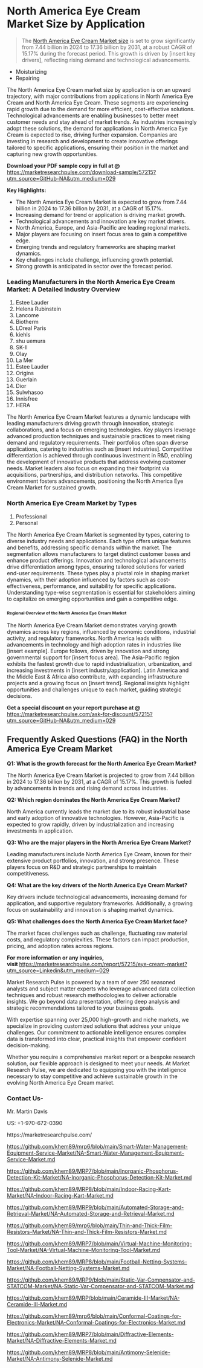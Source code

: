 <h1>North America Eye Cream Market&nbsp;Size by Application</h1><blockquote><p>The <a href="https://marketresearchpulse.com/download-sample/57215?utm_source=GitHub-NA&amp;utm_medium=029">North America Eye Cream Market size</a> is set to grow significantly from 7.44 billion in 2024 to 17.36 billion by 2031, at a robust CAGR of 15.17% during the forecast period. This growth is driven by [insert key drivers], reflecting rising demand and technological advancements.</p></blockquote><ul><li>Moisturizing<li> Repairing</li></ul><p>The North America Eye Cream market size by application is on an upward trajectory, with major contributions from applications in North America Eye Cream and North America Eye Cream. These segments are experiencing rapid growth due to the demand for more efficient, cost-effective solutions. Technological advancements are enabling businesses to better meet customer needs and stay ahead of market trends. As industries increasingly adopt these solutions, the demand for applications in North America Eye Cream is expected to rise, driving further expansion. Companies are investing in research and development to create innovative offerings tailored to specific applications, ensuring their position in the market and capturing new growth opportunities.</p><p><strong>Download your PDF sample copy in full at @ </strong><a href="https://marketresearchpulse.com/download-sample/57215?utm_source=GitHub-NA&amp;utm_medium=029">https://marketresearchpulse.com/download-sample/57215?utm_source=GitHub-NA&amp;utm_medium=029</a></p><p><strong>Key Highlights: </strong></p><ul><li>The North America Eye Cream Market is expected to grow from 7.44 billion in 2024 to 17.36 billion by 2031, at a CAGR of 15.17%.</li><li>Increasing demand for trend or application is driving market growth.</li><li>Technological advancements and innovation are key market drivers.</li><li>North America, Europe, and Asia-Pacific are leading regional markets.</li><li>Major players are focusing on insert focus area to gain a competitive edge.</li><li>Emerging trends and regulatory frameworks are shaping market dynamics.</li><li>Key challenges include challenge, influencing growth potential.</li><li>Strong growth is anticipated in sector over the forecast period.</li></ul><h3>Leading Manufacturers in the North America Eye Cream Market: A Detailed Industry Overview</h3><ol><li>Estee Lauder</li><li>Helena Rubinstein</li><li>Lancome</li><li>Biotherm</li><li>LOreal Paris</li><li>kiehls</li><li>shu uemura</li><li>SK-II</li><li>Olay</li><li>La Mer</li><li>Estee Lauder</li><li>Origins</li><li>Guerlain</li><li>Dior</li><li>Sulwhasoo</li><li>Innisfree</li><li>HERA</li></ol><div class="flex max-w-full flex-col flex-grow"><div class="min-h-8 text-message flex w-full flex-col items-end gap-2 whitespace-normal break-words [.text-message+&amp;]:mt-5" dir="auto" data-message-author-role="assistant" data-message-id="fd8432e4-4910-450d-b182-61b7bfb0a01f" data-message-model-slug="gpt-4o"><div class="flex w-full flex-col gap-1 empty:hidden first:pt-[3px]"><div class="markdown prose w-full break-words dark:prose-invert light"><p>The North America Eye Cream Market features a dynamic landscape with leading manufacturers driving growth through innovation, strategic collaborations, and a focus on emerging technologies. Key players leverage advanced production techniques and sustainable practices to meet rising demand and regulatory requirements. Their portfolios often span diverse applications, catering to industries such as [insert industries]. Competitive differentiation is achieved through continuous investment in R&amp;D, enabling the development of innovative products that address evolving customer needs. Market leaders also focus on expanding their footprint via acquisitions, partnerships, and distribution networks. This competitive environment fosters advancements, positioning the North America Eye Cream Market for sustained growth.</p></div></div></div></div><h3>North America Eye Cream Market by Types</h3><ol><li>Professional<li> Personal</li></ol><div class="flex max-w-full flex-col flex-grow"><div class="min-h-8 text-message flex w-full flex-col items-end gap-2 whitespace-normal break-words [.text-message+&amp;]:mt-5" dir="auto" data-message-author-role="assistant" data-message-id="084470be-0bb7-4664-bddf-5156b4f41249" data-message-model-slug="gpt-4o-mini"><div class="flex w-full flex-col gap-1 empty:hidden first:pt-[3px]"><div class="markdown prose w-full break-words dark:prose-invert light"><p>The North America Eye Cream Market is segmented by types, catering to diverse industry needs and applications. Each type offers unique features and benefits, addressing specific demands within the market. The segmentation allows manufacturers to target distinct customer bases and enhance product offerings. Innovation and technological advancements drive differentiation among types, ensuring tailored solutions for varied end-user requirements. These types play a pivotal role in shaping market dynamics, with their adoption influenced by factors such as cost-effectiveness, performance, and suitability for specific applications. Understanding type-wise segmentation is essential for stakeholders aiming to capitalize on emerging opportunities and gain a competitive edge.</p></div></div></div></div><h3><span style="font-size: 11px;">Regional Overview of the North America Eye Cream Market</span></h3><div class="flex max-w-full flex-col flex-grow"><div class="min-h-8 text-message flex w-full flex-col items-end gap-2 whitespace-normal break-words [.text-message+&amp;]:mt-5" dir="auto" data-message-author-role="assistant" data-message-id="e9038762-ce64-4e30-91c9-9bd413514231" data-message-model-slug="gpt-4o-mini"><div class="flex w-full flex-col gap-1 empty:hidden first:pt-[3px]"><div class="markdown prose w-full break-words dark:prose-invert light"><p>The North America Eye Cream Market demonstrates varying growth dynamics across key regions, influenced by economic conditions, industrial activity, and regulatory frameworks. North America leads with advancements in technology and high adoption rates in industries like [insert example]. Europe follows, driven by innovation and strong governmental support for [insert focus area]. The Asia-Pacific region exhibits the fastest growth due to rapid industrialization, urbanization, and increasing investments in [insert industry/application]. Latin America and the Middle East &amp; Africa also contribute, with expanding infrastructure projects and a growing focus on [insert trend]. Regional insights highlight opportunities and challenges unique to each market, guiding strategic decisions.</p></div></div></div></div><p><strong>Get a special discount on your report purchase at @ </strong><a href="https://marketresearchpulse.com/ask-for-discount/57215?utm_source=GitHub-NA&amp;utm_medium=029">https://marketresearchpulse.com/ask-for-discount/57215?utm_source=GitHub-NA&amp;utm_medium=029</a></p><h2>Frequently Asked Questions (FAQ) in the North America Eye Cream Market</h2><p><strong>Q1: What is the growth forecast for the North America Eye Cream Market?</strong></p><p>The North America Eye Cream Market is projected to grow from 7.44 billion in 2024 to 17.36 billion by 2031, at a CAGR of 15.17%. This growth is fueled by advancements in trends and rising demand across industries.</p><p><strong>Q2: Which region dominates the North America Eye Cream Market?</strong></p><p>North America currently leads the market due to its robust industrial base and early adoption of innovative technologies. However, Asia-Pacific is expected to grow rapidly, driven by industrialization and increasing investments in application.</p><p><strong>Q3: Who are the major players in the North America Eye Cream Market?</strong></p><p>Leading manufacturers include North America Eye Cream, known for their extensive product portfolios, innovation, and strong presence. These players focus on R&amp;D and strategic partnerships to maintain competitiveness.</p><p><strong>Q4: What are the key drivers of the North America Eye Cream Market?</strong></p><p>Key drivers include technological advancements, increasing demand for application, and supportive regulatory frameworks. Additionally, a growing focus on sustainability and innovation is shaping market dynamics.</p><p><strong>Q5: What challenges does the North America Eye Cream Market face?</strong></p><p>The market faces challenges such as challenge, fluctuating raw material costs, and regulatory complexities. These factors can impact production, pricing, and adoption rates across regions.</p><p><strong>For more information or any inquiries, visit&nbsp;</strong><a href="https://marketresearchpulse.com/report/57215/eye-cream-market?utm_source=Linkedin&utm_medium=029">https://marketresearchpulse.com/report/57215/eye-cream-market?utm_source=Linkedin&utm_medium=029</a></p><p>Market Research Pulse is powered by a team of over 250 seasoned analysts and subject matter experts who leverage advanced data collection techniques and robust research methodologies to deliver actionable insights. We go beyond data presentation, offering deep analysis and strategic recommendations tailored to your business goals.</p><p>With expertise spanning over 25,000 high-growth and niche markets, we specialize in providing customized solutions that address your unique challenges. Our commitment to actionable intelligence ensures complex data is transformed into clear, practical insights that empower confident decision-making.</p><p>Whether you require a comprehensive market report or a bespoke research solution, our flexible approach is designed to meet your needs. At Market Research Pulse, we are dedicated to equipping you with the intelligence necessary to stay competitive and achieve sustainable growth in the evolving North America Eye Cream market.</p><h3><strong>Contact Us-</strong></h3><p>Mr. Martin Davis</p><p>US: +1-970-672-0390</p><p>https://marketresearchpulse.com/</p><p><a href="https://github.com/khem89/mrp6/blob/main/Smart-Water-Management-Equipment-Service-Market/NA-Smart-Water-Management-Equipment-Service-Market.md">https://github.com/khem89/mrp6/blob/main/Smart-Water-Management-Equipment-Service-Market/NA-Smart-Water-Management-Equipment-Service-Market.md</a></p><p><a href="https://github.com/khem89/MRP7/blob/main/Inorganic-Phosphorus-Detection-Kit-Market/NA-Inorganic-Phosphorus-Detection-Kit-Market.md">https://github.com/khem89/MRP7/blob/main/Inorganic-Phosphorus-Detection-Kit-Market/NA-Inorganic-Phosphorus-Detection-Kit-Market.md</a></p><p><a href="https://github.com/khem89/MRP8/blob/main/Indoor-Racing-Kart-Market/NA-Indoor-Racing-Kart-Market.md">https://github.com/khem89/MRP8/blob/main/Indoor-Racing-Kart-Market/NA-Indoor-Racing-Kart-Market.md</a></p><p><a href="https://github.com/khem89/MRP9/blob/main/Automated-Storage-and-Retrieval-Market/NA-Automated-Storage-and-Retrieval-Market.md">https://github.com/khem89/MRP9/blob/main/Automated-Storage-and-Retrieval-Market/NA-Automated-Storage-and-Retrieval-Market.md</a></p><p><a href="https://github.com/khem89/mrp6/blob/main/Thin-and-Thick-Film-Resistors-Market/NA-Thin-and-Thick-Film-Resistors-Market.md">https://github.com/khem89/mrp6/blob/main/Thin-and-Thick-Film-Resistors-Market/NA-Thin-and-Thick-Film-Resistors-Market.md</a></p><p><a href="https://github.com/khem89/MRP7/blob/main/Virtual-Machine-Monitoring-Tool-Market/NA-Virtual-Machine-Monitoring-Tool-Market.md">https://github.com/khem89/MRP7/blob/main/Virtual-Machine-Monitoring-Tool-Market/NA-Virtual-Machine-Monitoring-Tool-Market.md</a></p><p><a href="https://github.com/khem89/MRP8/blob/main/Football-Netting-Systems-Market/NA-Football-Netting-Systems-Market.md">https://github.com/khem89/MRP8/blob/main/Football-Netting-Systems-Market/NA-Football-Netting-Systems-Market.md</a></p><p><a href="https://github.com/khem89/MRP9/blob/main/Static-Var-Compensator-and-STATCOM-Market/NA-Static-Var-Compensator-and-STATCOM-Market.md">https://github.com/khem89/MRP9/blob/main/Static-Var-Compensator-and-STATCOM-Market/NA-Static-Var-Compensator-and-STATCOM-Market.md</a></p><p><a href="https://github.com/khem89/MRP/blob/main/Ceramide-III-Market/NA-Ceramide-III-Market.md">https://github.com/khem89/MRP/blob/main/Ceramide-III-Market/NA-Ceramide-III-Market.md</a></p><p><a href="https://github.com/khem89/mrp6/blob/main/Conformal-Coatings-for-Electronics-Market/NA-Conformal-Coatings-for-Electronics-Market.md">https://github.com/khem89/mrp6/blob/main/Conformal-Coatings-for-Electronics-Market/NA-Conformal-Coatings-for-Electronics-Market.md</a></p><p><a href="https://github.com/khem89/MRP7/blob/main/Diffractive-Elements-Market/NA-Diffractive-Elements-Market.md">https://github.com/khem89/MRP7/blob/main/Diffractive-Elements-Market/NA-Diffractive-Elements-Market.md</a></p><p><a href="https://github.com/khem89/MRP8/blob/main/Antimony-Selenide-Market/NA-Antimony-Selenide-Market.md">https://github.com/khem89/MRP8/blob/main/Antimony-Selenide-Market/NA-Antimony-Selenide-Market.md</a></p>
